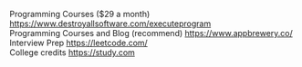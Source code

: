Programming Courses ($29 a month) https://www.destroyallsoftware.com/executeprogram <br>
Programming Courses and Blog (recommend) https://www.appbrewery.co/ <br>
Interview Prep https://leetcode.com/ <br>
College credits https://study.com
